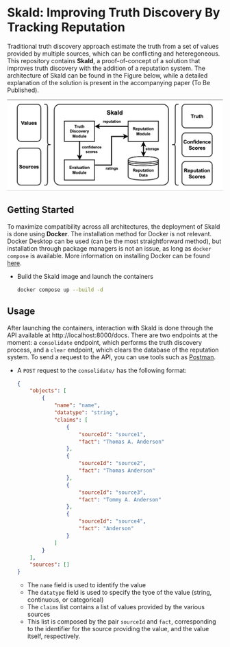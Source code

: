# Skald: Improving Truth Discovery By Tracking Reputation

Traditional truth discovery approach estimate the truth from a set of values provided by multiple sources, which can be conflicting and heteregoneous. This repository contains **Skald**, a proof-of-concept of a solution that improves truth discovery with the addition of a reputation system. The architecture of Skald can be found in the Figure below, while a detailed explanation of the solution is present in the accompanying paper (To Be Published).

<p align="center">
    <img src="/doc/skald.png" width="600px">
<p>

## Getting Started

To maximize compatibility across all architectures, the deployment of Skald is done using **Docker**. The installation method for Docker is not relevant. Docker Desktop can be used (can be the most straightforward method), but installation through package managers is not an issue, as long as `docker compose` is available. More information on installing Docker can be found [here](https://docs.docker.com/get-started/get-docker/).

- Build the Skald image and launch the containers

    ```bash
    docker compose up --build -d
    ```

## Usage

After launching the containers, interaction with Skald is done through the API available at http://localhost:8000/docs. There are two endpoints at the moment: a `consolidate` endpoint, which performs the truth discovery process, and a `clear` endpoint, which clears the database of the reputation system. To send a request to the API, you can use tools such as [Postman](https://www.postman.com).

- A `POST` request to the `consolidate/` has the following format:
    ```json
    {
        "objects": [
            {
                "name": "name",
                "datatype": "string",
                "claims": [
                    {
                        "sourceId": "source1",
                        "fact": "Thomas A. Anderson"
                    },
                    {
                        "sourceId": "source2",
                        "fact": "Thomas Anderson"
                    },
                    {
                        "sourceId": "source3",
                        "fact": "Tommy A. Anderson"
                    },
                    {
                        "sourceId": "source4",
                        "fact": "Anderson"
                    }
                ]
            }
        ],
        "sources": []
    }
    ```
    - The `name` field is used to identify the value
    - The `datatype` field is used to specify the tyoe of the value (string, continuous, or categorical)
    - The `claims` list contains a list of values provided by the various sources
    - This list is composed by the pair `sourceId` and `fact`, corresponding to the identifier for the source providing the value, and the value itself, respectively.